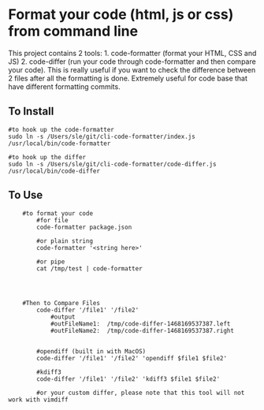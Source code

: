 # Format your code (html, js or css) from command line

This project contains 2 tools:
	1. code-formatter (format your HTML, CSS and JS)
	2. code-differ (run your code through code-formatter and then compare your code). This is really useful if you want to check the difference between 2 files after all the formatting is done. Extremely useful for code base that have different formatting commits.






## To Install
```
#to hook up the code-formatter
sudo ln -s /Users/sle/git/cli-code-formatter/index.js /usr/local/bin/code-formatter

#to hook up the differ
sudo ln -s /Users/sle/git/cli-code-formatter/code-differ.js /usr/local/bin/code-differ
```




## To Use
```
	#to format your code
		#for file
		code-formatter package.json

		#or plain string
		code-formatter '<string here>'

		#or pipe
		cat /tmp/test | code-formatter




	#Then to Compare Files
		code-differ '/file1' '/file2'
			#output
			#outFileName1:  /tmp/code-differ-1468169537387.left
			#outFileName2:  /tmp/code-differ-1468169537387.right


		#opendiff (built in with MacOS)
		code-differ '/file1' '/file2' 'opendiff $file1 $file2'

		#kdiff3 
		code-differ '/file1' '/file2' 'kdiff3 $file1 $file2'

		#or your custom differ, please note that this tool will not work with vimdiff
```
